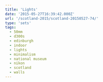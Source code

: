 ```yaml
---
title: 'Lights'
date: '2015-05-27T16:39:42.000Z'
url: '/scotland-2015/scotland-20150527-74/'
type: 'sets'
tags:
  - 50mm
  - d300s
  - edinburgh
  - indoor
  - lights
  - minimalism
  - national museum
  - nikon
  - scotland
  - walls
---
```

